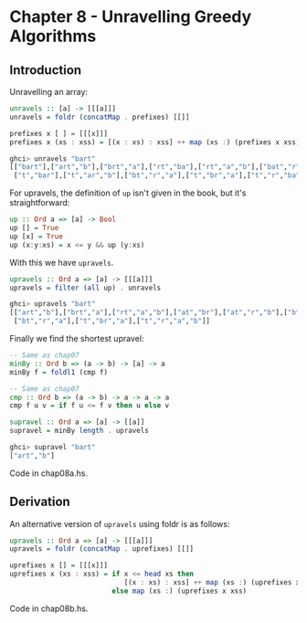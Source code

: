 Chapter 8 - Unravelling Greedy Algorithms
=========================================

Introduction
------------

Unravelling an array:

```haskell
unravels :: [a] -> [[[a]]]
unravels = foldr (concatMap . prefixes) [[]]

prefixes x [ ] = [[[x]]]
prefixes x (xs : xss) = [(x : xs) : xss] ++ map (xs :) (prefixes x xss)

ghci> unravels "bart"
[["bart"],["art","b"],["brt","a"],["rt","ba"],["rt","a","b"],["bat","r"],["at","br"],["at","r","b"],["bt","ar"],
 ["t","bar"],["t","ar","b"],["bt","r","a"],["t","br","a"],["t","r","ba"],["t","r","a","b"]]
```

For upravels, the definition of `up` isn't given in the book, but it's straightforward:

```haskell
up :: Ord a => [a] -> Bool
up [] = True
up [x] = True
up (x:y:xs) = x <= y && up (y:xs)
```

With this we have `upravels`. 

```haskell
upravels :: Ord a => [a] -> [[[a]]]
upravels = filter (all up) . unravels

ghci> upravels "bart"
[["art","b"],["brt","a"],["rt","a","b"],["at","br"],["at","r","b"],["bt","ar"],["t","ar","b"],
 ["bt","r","a"],["t","br","a"],["t","r","a","b"]]
```

Finally we find the shortest upravel:

```haskell
-- Same as chap07
minBy :: Ord b => (a -> b) -> [a] -> a
minBy f = foldl1 (cmp f)

-- Same as chap07
cmp :: Ord b => (a -> b) -> a -> a -> a
cmp f u v = if f u <= f v then u else v

supravel :: Ord a => [a] -> [[a]]
supravel = minBy length . upravels

ghci> supravel "bart"
["art","b"]
```

Code in chap08a.hs.



Derivation
----------

An alternative version of `upravels` using foldr is as follows:

```haskell
upravels :: Ord a => [a] -> [[[a]]]
upravels = foldr (concatMap . uprefixes) [[]]

uprefixes x [] = [[[x]]]
uprefixes x (xs : xss) = if x <= head xs then
                            [(x : xs) : xss] ++ map (xs :) (uprefixes x xss)
                         else map (xs :) (uprefixes x xss)
```

Code in chap08b.hs.

